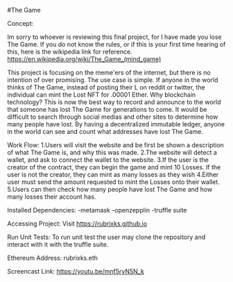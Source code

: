 #The Game

Concept:

Im sorry to whoever is reviewing this final project, for I have made you lose The Game.
If you do not know the rules, or if this is your first time hearing of this, here is the wikipedia link for reference.
https://en.wikipedia.org/wiki/The_Game_(mind_game)


This project is focusing on the meme'ers of the internet, but there is no intention of over promising.
The use case is simple. If anyone in the world thinks of The Game, instead of posting their L on reddit or twitter,
the individual can mint the Lost NFT for .00001 Ether.
Why blockchain technology? This is now the best way to record and announce to the world that someone has lost The Game for generations to come.
It would be difficult to search through social medias and other sites to determine how many people have lost. 
By having a decentralized immutable ledger, anyone in the world can see and count what addresses have lost The Game.

Work Flow:
1.Users will visit the website and be first be shown a description of what The Game is, and why this was made. 
2.The website will detect a wallet, and ask to connect the wallet to the website.
3.If the user is the creator of the contract, they can begin the game and mint 10 Losses. If the user is not the creator, they can mint as many losses as they wish
4.Either user must send the amount requested to mint the Losses onto their wallet.
5.Users can then check how many people have lost The Game and how many losses their account has.

Installed Dependencies:
-metamask
-openzepplin
-truffle suite

Accessing Project:
Visit https://rubrixks.github.io


Run Unit Tests:
To run unit test the user may clone the repository and interact with it with the truffle suite.




Ethereum Address:
rubrixks.eth


Screencast Link:
https://youtu.be/mnf5ryN5N_k